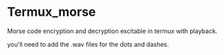 # Termux_morse
Morse code encryption and decryption excitable in termux with playback.

you'll need to add the .wav files for the dots and dashes.